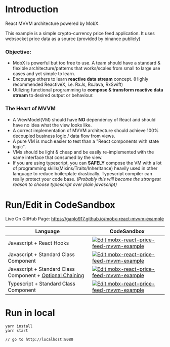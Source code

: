 # Introduction 
React MVVM architecture powered by MobX. 

This example is a simple crypto-currency price feed application. It uses websocket price data as a source (provided by binance publicly)

### Objective:
* MobX is powerful but too free to use. A team should have a standard & flexible architecture/patterns 
that works/scales from small to large use cases and yet simple to learn.
* Encourage others to learn **reactive data stream** concept. (Highly recommended ReactiveX, i.e. RxJs, RxJava, RxSwift) 
* Utilizing functional programming to **compose & transform reactive data stream** to desired output or behaviour.

### The Heart of MVVM
* A ViewModel(VM) should have **NO** dependency of React and should have no idea what the view looks like.
* A correct implementation of MVVM architecture should achieve 100% decoupled business logic / data flow from views.
* A pure VM is much easier to test than a "React components with state logic".
* VMs should be light & cheap and be easily re-implemented with the same interface that consumed by the view.
* If you are using typescript, you can **SAFELY** compose the VM with a lot of programming skills(Mixins/Traits/Inheritance) heavily used in 
other language to reduce boilerplate drastically. Typescript compiler can really protect your code base. *(Probably this will become the 
strongest reason to choose typescript over plain javascript)*

# Run/Edit in CodeSandbox

Live On GitHub Page: https://gaplo917.github.io/mobx-react-mvvm-example

| Language | CodeSandbox |
| --- | --- |
| Javascript + React Hooks | [![Edit mobx-react-price-feed-mvvm-example](https://codesandbox.io/static/img/play-codesandbox.svg)](https://codesandbox.io/s/github/livebcdev0603/mobx-react-mvvm/tree/master/) |
| Javascript + Standard Class Component | [![Edit mobx-react-price-feed-mvvm-example](https://codesandbox.io/static/img/play-codesandbox.svg)](https://codesandbox.io/s/github/livebcdev0603/mobx-react-mvvm/tree/javascript/mobx-react) |
| Javascript + Standard Class Component + [Optional Chaining](https://babeljs.io/docs/en/babel-plugin-proposal-optional-chaining) | [![Edit mobx-react-price-feed-mvvm-example](https://codesandbox.io/static/img/play-codesandbox.svg)](https://codesandbox.io/s/github/livebcdev0603/mobx-react-mvvm/tree/javascript/optional-chaining/) |
| Typescript + Standard Class Component | [![Edit mobx-react-price-feed-mvvm-example](https://codesandbox.io/static/img/play-codesandbox.svg)](https://codesandbox.io/s/github/livebcdev0603/mobx-react-mvvm/tree/typescript/) |



# Run in local
```
yarn install
yarn start

// go to http://localhost:8080
```
